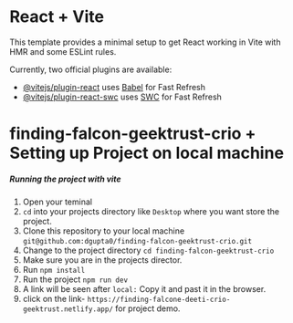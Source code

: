# React + Vite

This template provides a minimal setup to get React working in Vite with HMR and some ESLint rules.

Currently, two official plugins are available:

- [@vitejs/plugin-react](https://github.com/vitejs/vite-plugin-react/blob/main/packages/plugin-react/README.md) uses [Babel](https://babeljs.io/) for Fast Refresh
- [@vitejs/plugin-react-swc](https://github.com/vitejs/vite-plugin-react-swc) uses [SWC](https://swc.rs/) for Fast Refresh


# finding-falcon-geektrust-crio + Setting up Project on local machine

##### Running the project with vite

1. Open your teminal
2. `cd` into your projects directory like `Desktop` where you want store the project.
3. Clone this repository to your local machine `git@github.com:dgupta0/finding-falcon-geektrust-crio.git`
4. Change to the project directory `cd finding-falcon-geektrust-crio`
5. Make sure you are in the projects director.
6. Run `npm install`
7. Run the project `npm run dev`
8. A link will be seen after `local:` Copy it and past it in the browser. 
9. click on the link- `https://finding-falcone-deeti-crio-geektrust.netlify.app/` for project demo. 
